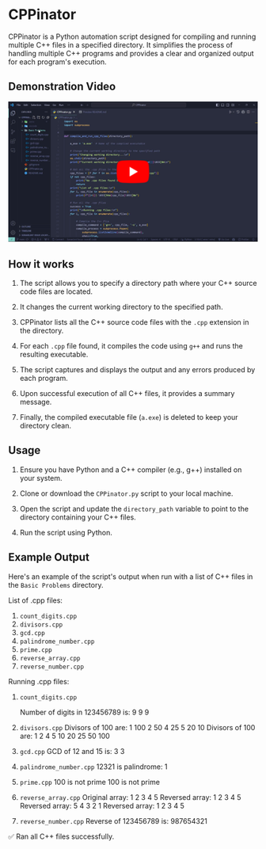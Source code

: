 # CPPinator

CPPinator is a Python automation script designed for compiling and running multiple C++ files in a specified directory. It simplifies the process of handling multiple C++ programs and provides a clear and organized output for each program's execution.

## Demonstration Video

[![CPPinator Demonstration](./video/thumbnail2.png)](https://youtu.be/qgBa7JOgGF4)

## How it works

1. The script allows you to specify a directory path where your C++ source code files are located.

2. It changes the current working directory to the specified path.

3. CPPinator lists all the C++ source code files with the `.cpp` extension in the directory.

4. For each `.cpp` file found, it compiles the code using `g++` and runs the resulting executable.

5. The script captures and displays the output and any errors produced by each program.

6. Upon successful execution of all C++ files, it provides a summary message.

7. Finally, the compiled executable file (`a.exe`) is deleted to keep your directory clean.

## Usage

1. Ensure you have Python and a C++ compiler (e.g., g++) installed on your system.

2. Clone or download the `CPPinator.py` script to your local machine.

3. Open the script and update the `directory_path` variable to point to the directory containing your C++ files.

4. Run the script using Python.

## Example Output

Here's an example of the script's output when run with a list of C++ files in the `Basic Problems` directory.

List of .cpp files:

1. `count_digits.cpp`
2. `divisors.cpp`
3. `gcd.cpp`
4. `palindrome_number.cpp`
5. `prime.cpp`
6. `reverse_array.cpp`
7. `reverse_number.cpp`

Running .cpp files:

1. `count_digits.cpp`

   Number of digits in 123456789 is:
   9
   9
   9

2. `divisors.cpp`
   Divisors of 100 are:
   1 100 2 50 4 25 5 20 10
   Divisors of 100 are:
   1 2 4 5 10 20 25 50 100

3. `gcd.cpp`
   GCD of 12 and 15 is:
   3
   3

4. `palindrome_number.cpp`
   12321 is palindrome: 1

5. `prime.cpp`
   100 is not prime
   100 is not prime

6. `reverse_array.cpp`
   Original array:
   1 2 3 4 5
   Reversed array:
   1 2 3 4 5
   Reversed array:
   5 4 3 2 1
   Reversed array:
   1 2 3 4 5

7. `reverse_number.cpp`
   Reverse of 123456789 is: 987654321

✅ Ran all C++ files successfully.
